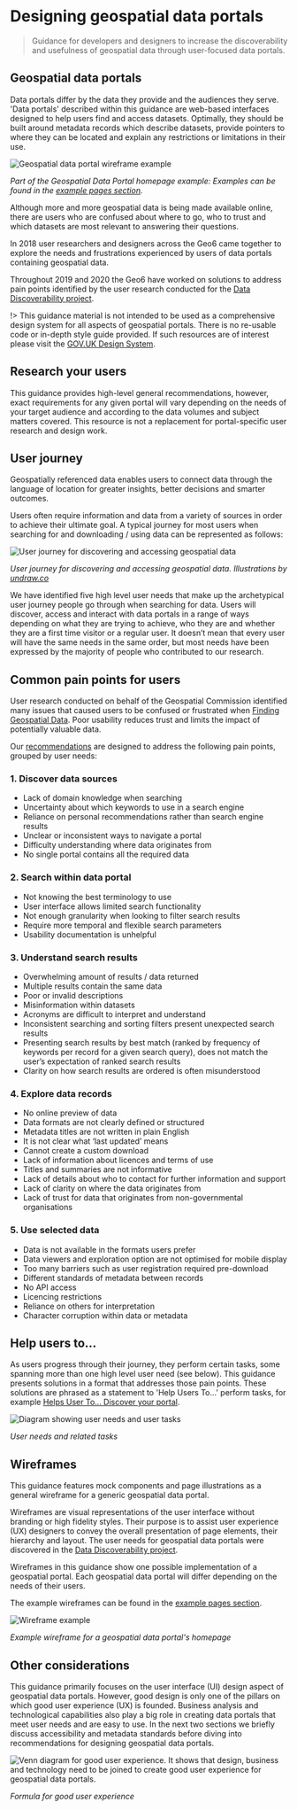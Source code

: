 # Designing geospatial data portals

> Guidance for developers and designers to increase the discoverability and usefulness of geospatial data through user-focused data portals.

## Geospatial data portals

Data portals differ by the data they provide and the audiences they serve. 'Data portals' described within this guidance are web-based interfaces designed to help users find and access datasets. Optimally, they should be built around metadata records which describe datasets, provide pointers to where they can be located and explain any restrictions or limitations in their use.

<div class="image-container">

![Geospatial data portal wireframe example](../_media/intro-wireframe_lofi.png)

*Part of the Geospatial Data Portal homepage example: Examples can be found in the [example pages section](/main-content/pages/pages-intro).*

</div>

Although more and more geospatial data is being made available online, there are users who are confused about where to go, who to trust and which datasets are most relevant to answering their questions.

In 2018 user researchers and designers across the Geo6 came together to explore the needs and frustrations experienced by users of data portals containing geospatial data.

Throughout 2019 and 2020 the Geo6 have worked on solutions to address pain points identified by the user research conducted for the [Data Discoverability project](https://www.gov.uk/government/publications/finding-geospatial-data/finding-geospatial-data).

!> This guidance material is not intended to be used as a comprehensive design system for all aspects of geospatial portals. There is no re-usable code or in-depth style guide provided. If such resources are of interest please visit the [GOV.UK Design System](https://design-system.service.gov.uk/get-started/).

## Research your users
This guidance provides high-level general recommendations, however, exact requirements for any given portal will vary depending on the needs of your target audience and according to the data volumes and subject matters covered. This resource is not a replacement for portal-specific user research and design work. 

## User journey
Geospatially referenced data enables users to connect data through the language of location for greater insights, better decisions and smarter outcomes.  

Users often require information and data from a variety of sources in order to achieve their ultimate goal. A typical journey for most users when searching for and downloading / using data can be represented as follows:

<div class="image-container">

![User journey for discovering and accessing geospatial data](../_media/spatial-data-journey-v3.svg)

*User journey for discovering and accessing geospatial data. Illustrations by [undraw.co](https://undraw.co/license)*

</div>

We have identified five high level user needs that make up the archetypical user journey people go through when searching for data. Users will discover, access and interact with data portals in a range of ways depending on what they are trying to achieve, who they are and whether they are a first time visitor or a regular user. It doesn’t mean that every user will have the same needs in the same order, but most needs have been expressed by the majority of people who contributed to our research. 

## Common pain points for users
User research conducted on behalf of the Geospatial Commission identified many issues that caused users to be confused or frustrated when [Finding Geospatial Data](https://www.gov.uk/government/publications/finding-geospatial-data/finding-geospatial-data). Poor usability reduces trust and limits the impact of potentially valuable data. 

Our [recommendations](https://pautva.github.io/dd3-wireframes/#/main-content/introduction?id=help-users-to) are designed to address the following pain points, grouped by user needs:  

### 1. Discover data sources
*	Lack of domain knowledge when searching
*	Uncertainty about which keywords to use in a search engine
*	Reliance on personal recommendations rather than search engine results
*	Unclear or inconsistent ways to navigate a portal 
*	Difficulty understanding where data originates from
*	No single portal contains all the required data

### 2. Search within data portal
*	Not knowing the best terminology to use
*	User interface allows limited search functionality
*	Not enough granularity when looking to filter search results
*	Require more temporal and flexible search parameters
*	Usability documentation is unhelpful

### 3. Understand search results
*	Overwhelming amount of results / data returned
*	Multiple results contain the same data
*	Poor or invalid descriptions
*	Misinformation within datasets
*	Acronyms are difficult to interpret and understand
*	Inconsistent searching and sorting filters present unexpected search results
*	Presenting search results by best match (ranked by frequency of keywords per record for a given search query), does not match the user’s expectation of ranked search results
*	Clarity on how search results are ordered is often misunderstood

### 4. Explore data records
*	No online preview of data
*	Data formats are not clearly defined or structured
*	Metadata titles are not written in plain English
*	It is not clear what ‘last updated’ means
*	Cannot create a custom download
*	Lack of information about licences and terms of use
*	Titles and summaries are not informative
*	Lack of details about who to contact for further information and support
*	Lack of clarity on where the data originates from
*	Lack of trust for data that originates from non-governmental organisations

### 5. Use selected data
*	Data is not available in the formats users prefer 
*	Data viewers and exploration option are not optimised for mobile display
*	Too many barriers such as user registration required pre-download
*	Different standards of metadata between records
*	No API access
*	Licencing restrictions
*	Reliance on others for interpretation
*	Character corruption within data or metadata

## Help users to...
As users progress through their journey, they perform certain tasks, some spanning more than one high level user need (see below). This guidance presents solutions in a format that addresses those pain points. These solutions are phrased as a statement to 'Help Users To...' perform tasks, for example [Helps User To... Discover your portal](main-content/steps/discover-your-portal).  

<div class="image-container">

![Diagram showing user needs and user tasks](../_media/help-users.svg)

*User needs and related tasks*

</div>

## Wireframes

This guidance features mock components and page illustrations as a general wireframe for a generic geospatial data portal. 

Wireframes are visual representations of the user interface without branding or high fidelity styles. Their purpose is to assist user experience (UX) designers to convey the overall presentation of page elements, their hierarchy and layout. The user needs for geospatial data portals were discovered in the [Data Discoverability project](https://www.gov.uk/government/publications/finding-geospatial-data/finding-geospatial-data).

Wireframes in this guidance show one possible implementation of a geospatial portal. Each geospatial data portal will differ depending on the needs of their users.

The example wireframes can be found in the [example pages section](/main-content/pages/pages-intro).

<div class="image-container">

![Wireframe example](../_media/wireframe-example.png)

*Example wireframe for a geospatial data portal's homepage*

</div>

## Other considerations

This guidance primarily focuses on the user interface (UI) design aspect of geospatial data portals. However, good design is only one of the pillars on which good user experience (UX) is founded. Business analysis and technological capabilities also play a big role in creating data portals that meet user needs and are easy to use. In the next two sections we briefly discuss accessibility and metadata standards before diving into recommendations for designing geospatial data portals. 

<div class="image-container">

![Venn diagram for good user experience. It shows that design, business and technology need to be joined to create good user experience for geospatial data portals.](../_media/ux-formula.png)

*Formula for good user experience*

</div>

